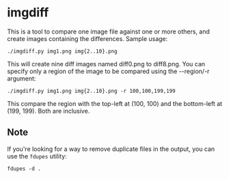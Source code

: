 # imgdiff

This is a tool to compare one image file against one or more others,
and create images containing the differences. Sample usage:

    ./imgdiff.py img1.png img{2..10}.png

This will create nine diff images named diff0.png to diff8.png. You
can specify only a region of the image to be compared using the
--region/-r argument:

    ./imgdiff.py img1.png img{2..10}.png -r 100,100,199,199

This compare the region with the top-left at (100, 100) and the
bottom-left at (199, 199). Both are inclusive.

## Note

If you're looking for a way to remove duplicate files in the output,
you can use the `fdupes` utility:

    fdupes -d .

